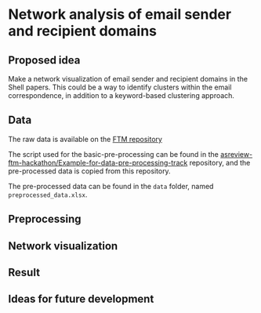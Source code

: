 # Network analysis of email sender and recipient domains

## Proposed idea

Make a network visualization of email sender and recipient domains in the Shell papers. This could be a way to identify clusters within the email correspondence, in addition to a keyword-based clustering approach. 

## Data
The raw data is available on the [FTM repository](https://github.com/ftmnl/asr)

The script used for the basic-pre-processing can be found in the
[asreview-ftm-hackathon/Example-for-data-pre-processing-track](https://github.com/asreview-ftm-hackathon/Example-for-data-pre-processing-track)
repository, and the pre-processed data is copied from this repository.

The pre-processed data can be found in the `data` folder, named `preprocessed_data.xlsx`.



## Preprocessing

## Network visualization

## Result 

## Ideas for future development
